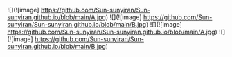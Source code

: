 ![](![image] https://github.com/Sun-sunyiran/Sun-sunyiran.github.io/blob/main/A.jpg)
![](![image] https://github.com/Sun-sunyiran/Sun-sunyiran.github.io/blob/main/B.jpg)
![](![image] https://github.com/Sun-sunyiran/Sun-sunyiran.github.io/blob/main/A.jpg)
![](![image] https://github.com/Sun-sunyiran/Sun-sunyiran.github.io/blob/main/B.jpg)
